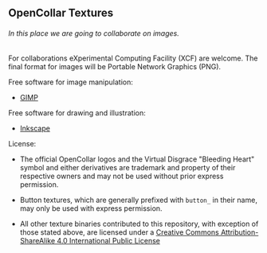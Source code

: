## OpenCollar Textures

###### In this place we are going to collaborate on images.

For collaborations eXperimental Computing Facility (XCF) are welcome.
The final format for images will be Portable Network Graphics (PNG).

Free software for image manipulation:
* [GIMP](http://www.gimp.org/)

Free software for drawing and illustration:
* [Inkscape](https://inkscape.org/)

License:
* The official OpenCollar logos and the Virtual Disgrace "Bleeding Heart" symbol and either derivatives are trademark and property of their respective owners and may not be used without prior express permission.

* Button textures, which are generally prefixed with ``button_`` in their name, may only be used with express permission.

* All other texture binaries contributed to this repository, with exception of those stated above, are licensed under a [Creative Commons Attribution-ShareAlike 4.0 International Public License](https://creativecommons.org/licenses/by-sa/4.0/)
